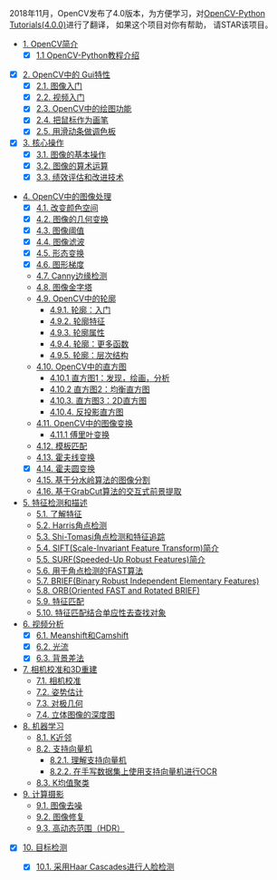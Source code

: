 2018年11月，OpenCV发布了4.0版本，为方便学习，对[OpenCV-Python Tutorials(4.0.0)](https://docs.opencv.org/4.0.0/d6/d00/tutorial_py_root.html)进行了翻译， 如果这个项目对你有帮助， 请STAR该项目。


* [1. OpenCV简介]( )
  * [x] [1.1 OpenCV-Python教程介绍]( )
* [x] [2. OpenCV中的 Gui特性]( )
  * [x] [2.1. 图像入门]( )
  * [x] [2.2. 视频入门]( )
  * [x] [2.3. OpenCV中的绘图功能]( )
  * [x] [2.4. 把鼠标作为画笔]( )
  * [x] [2.5. 用滑动条做调色板]( )
* [x] [3. 核心操作]( )
  * [x] [3.1. 图像的基本操作]( )
  * [x] [3.2. 图像的算术运算]( )
  * [x] [3.3. 绩效评估和改进技术]( )
* [4. OpenCV中的图像处理]( )
  * [x] [4.1. 改变颜色空间]( )
  * [x] [4.2. 图像的几何变换]( )
  * [x] [4.3. 图像阈值]( )
  * [x] [4.4. 图像滤波]( )
  * [x] [4.5. 形态变换]( )
  * [x] [4.6. 图形梯度]( )
  * [4.7. Canny边缘检测]( )
  * [4.8. 图像金字塔]( )
  * [4.9. OpenCV中的轮廓]( )
    * [4.9.1. 轮廓：入门]( )
    * [4.9.2. 轮廓特征]( )
    * [4.9.3. 轮廓属性]( )
    * [4.9.4. 轮廓：更多函数]( )
    * [4.9.5. 轮廓：层次结构]( )
  * [4.10. OpenCV中的直方图]( )
    * [4.10.1 直方图1：发现，绘画，分析]( )
    * [4.10.2 直方图2：均衡直方图]( )
    * [4.10.3. 直方图3：2D直方图]( )
    * [4.10.4. 反投影直方图]( )
  * [4.11. OpenCV中的图像变换]( )
    * [4.11.1 傅里叶变换]( )
  * [4.12. 模板匹配]( )
  * [4.13. 霍夫线变换]( )
  * [x] [4.14. 霍夫圆变换]( )
  * [4.15. 基于分水岭算法的图像分割]( )
  * [4.16. 基于GrabCut算法的交互式前景提取]( )
* [5. 特征检测和描述]( )
  * [5.1. 了解特征]( )
  * [5.2. Harris角点检测]( )
  * [5.3. Shi-Tomasi角点检测和特征追踪]( )
  * [5.4. SIFT(Scale-Invariant Feature Transform)简介]( )
  * [5.5. SURF(Speeded-Up Robust Features)简介]()
  * [5.6. 用于角点检测的FAST算法]()
  * [5.7. BRIEF(Binary Robust Independent Elementary Features)]( )
  * [5.8. ORB(Oriented FAST and Rotated BRIEF)]( )
  * [5.9. 特征匹配]( )
  * [5.10. 特征匹配结合单应性去查找对象]()
* [6. 视频分析]( )
  * [x] [6.1. Meanshift和Camshift]( )
  * [x] [6.2. 光流]( )
  * [x] [6.3. 背景差法]( )
* [7. 相机校准和3D重建]( )
  * [7.1. 相机校准]( )
  * [7.2. 姿势估计]( )
  * [7.3. 对极几何]( )
  * [7.4. 立体图像的深度图]( )
* [8. 机器学习]( )
  * [8.1. K近邻]( )
  * [8.2. 支持向量机]( )
    * [8.2.1. 理解支持向量机]( )
    * [8.2.2. 在手写数据集上使用支持向量机进行OCR]( )
  * [8.3. K均值聚类]( )
* [9. 计算摄影]( )
  * [9.1. 图像去噪]( )
  * [9.2. 图像修复]( )
  * [9.3. 高动态范围（HDR）]( )
* [x] [10. 目标检测]( )
  * [x] [10.1. 采用Haar Cascades进行人脸检测]( )

